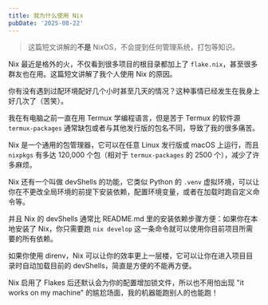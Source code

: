 ```yaml
---
title: 我为什么使用 Nix
pubDate: '2025-08-22'
---
```


> 这篇短文讲解的**不是** NixOS，不会提到任何管理系统，打包等知识。

Nix 最近是格外的火，不仅看到很多项目的根目录都加上了 `flake.nix`，甚至很多群友也在用。这篇短文讲解了我个人使用 Nix 的原因。

你有没有遇到过配环境配好几个小时甚至几天的情况？这种事情已经发生在我身上好几次了（苦笑）。

我在有电脑之前一直在用 Termux 学编程语言，但是苦于 Termux 的软件源 `termux-packages` 通常缺包或者与其他发行版的包名不同，导致了我的很多痛苦。

Nix 是一个通用的包管理器，它可以在任意 Linux 发行版或 macOS 上运行，而且 `nixpkgs` 有多达 120,000 个包（相对于 `termux-packages` 的 2500 个），减少了许多麻烦。

Nix 还有一个叫做 devShells 的功能，它类似 Python 的 `.venv` 虚拟环境，可以让你在不更改全局环境的前提下安装依赖，配置环境变量，或者在加载时跑自定义命令等。

并且 Nix 的 devShells 通常比 README.md 里的安装依赖步骤方便：如果你在本地安装了 Nix，你只需要跑 `nix develop` 这一条命令就可以使用你目前项目所需要的所有依赖。

如果你使用 direnv，Nix 可以让你的效率更上一层楼，它可以让你在进入项目目录时自动加载目前的 devShells，简直是方便的不能再方便。

Nix 启用了 Flakes 后还默认会为你的配置增加锁文件，所以也不用怕出现 "it works on my machine" 的尴尬场面，我的机器能跑别人的也能跑！
